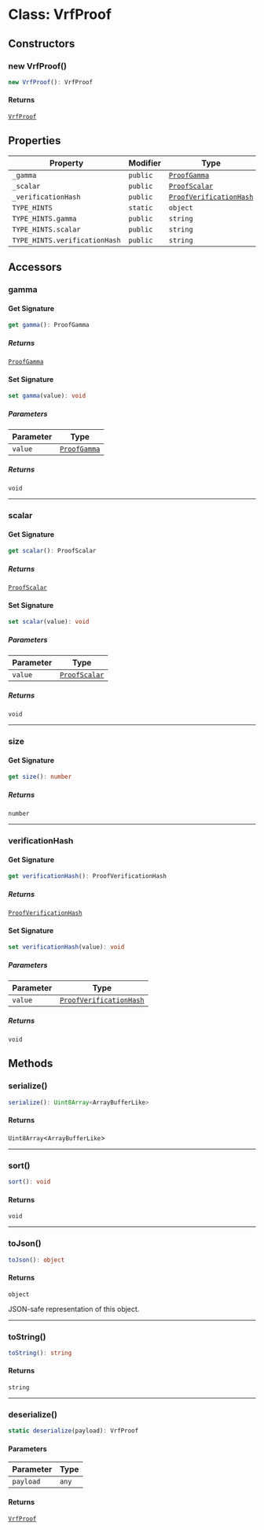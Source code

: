 # Class: VrfProof

## Constructors

### new VrfProof()

```ts
new VrfProof(): VrfProof
```

#### Returns

[`VrfProof`](VrfProof.md)

## Properties

| Property | Modifier | Type |
| ------ | ------ | ------ |
| <a id="_gamma"></a> `_gamma` | `public` | [`ProofGamma`](ProofGamma.md) |
| <a id="_scalar"></a> `_scalar` | `public` | [`ProofScalar`](ProofScalar.md) |
| <a id="_verificationhash"></a> `_verificationHash` | `public` | [`ProofVerificationHash`](ProofVerificationHash.md) |
| <a id="type_hints"></a> `TYPE_HINTS` | `static` | `object` |
| `TYPE_HINTS.gamma` | `public` | `string` |
| `TYPE_HINTS.scalar` | `public` | `string` |
| `TYPE_HINTS.verificationHash` | `public` | `string` |

## Accessors

### gamma

#### Get Signature

```ts
get gamma(): ProofGamma
```

##### Returns

[`ProofGamma`](ProofGamma.md)

#### Set Signature

```ts
set gamma(value): void
```

##### Parameters

| Parameter | Type |
| ------ | ------ |
| `value` | [`ProofGamma`](ProofGamma.md) |

##### Returns

`void`

***

### scalar

#### Get Signature

```ts
get scalar(): ProofScalar
```

##### Returns

[`ProofScalar`](ProofScalar.md)

#### Set Signature

```ts
set scalar(value): void
```

##### Parameters

| Parameter | Type |
| ------ | ------ |
| `value` | [`ProofScalar`](ProofScalar.md) |

##### Returns

`void`

***

### size

#### Get Signature

```ts
get size(): number
```

##### Returns

`number`

***

### verificationHash

#### Get Signature

```ts
get verificationHash(): ProofVerificationHash
```

##### Returns

[`ProofVerificationHash`](ProofVerificationHash.md)

#### Set Signature

```ts
set verificationHash(value): void
```

##### Parameters

| Parameter | Type |
| ------ | ------ |
| `value` | [`ProofVerificationHash`](ProofVerificationHash.md) |

##### Returns

`void`

## Methods

### serialize()

```ts
serialize(): Uint8Array<ArrayBufferLike>
```

#### Returns

`Uint8Array`&lt;`ArrayBufferLike`&gt;

***

### sort()

```ts
sort(): void
```

#### Returns

`void`

***

### toJson()

```ts
toJson(): object
```

#### Returns

`object`

JSON-safe representation of this object.

***

### toString()

```ts
toString(): string
```

#### Returns

`string`

***

### deserialize()

```ts
static deserialize(payload): VrfProof
```

#### Parameters

| Parameter | Type |
| ------ | ------ |
| `payload` | `any` |

#### Returns

[`VrfProof`](VrfProof.md)

